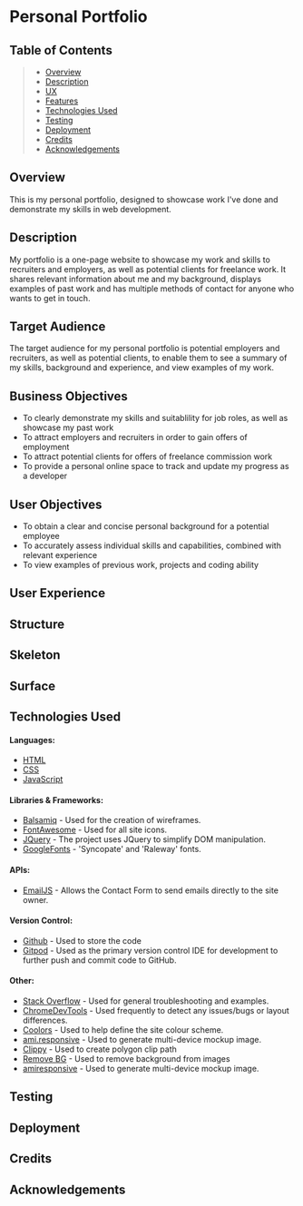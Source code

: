 # Personal Portfolio

## Table of Contents

> -	[Overview](#overview)
> -	[Description](#description)
> -	[UX](#user-experience)
> -	[Features](#features)
> -	[Technologies Used](#technologies-used)
> -	[Testing](#testing)
> - [Deployment](#deployment)
> -	[Credits](#credits)
> - [Acknowledgements](#acknowledgements)

## Overview

This is my personal portfolio, designed to showcase work I've done and demonstrate my skills in web development. 

## Description

My portfolio is a one-page website to showcase my work and skills to recruiters and employers, as well as potential clients for freelance work. It shares relevant information about me and my background, displays examples of past work and has multiple methods of contact for anyone who wants to get in touch.

## Target Audience

The target audience for my personal portfolio is potential employers and recruiters, as well as potential clients, to enable them to see a summary of my skills, background and experience, and view examples of my work.

## Business Objectives

* To clearly demonstrate my skills and suitablility for job roles, as well as showcase my past work
* To attract employers and recruiters in order to gain offers of employment
* To attract potential clients for offers of freelance commission work
* To provide a personal online space to track and update my progress as a developer

## User Objectives

* To obtain a clear and concise personal background for a potential employee
* To accurately assess individual skills and capabilities, combined with relevant experience
* To view examples of previous work, projects and coding ability

## User Experience
## Structure
## Skeleton
## Surface
## Technologies Used

#### Languages:
* [HTML](https://en.wikipedia.org/wiki/HTML)
* [CSS](https://en.wikipedia.org/wiki/CSS)
* [JavaScript](https://en.wikipedia.org/wiki/JavaScript)

#### Libraries & Frameworks:
* [Balsamiq](https://balsamiq.com/) - Used for the creation of wireframes.
* [FontAwesome](https://fontawesome.com/) - Used for all site icons.
* [JQuery](https://jquery.com) - The project uses JQuery to simplify DOM manipulation.
* [GoogleFonts](https://fonts.google.com/) - 'Syncopate' and 'Raleway' fonts.

#### APIs:
* [EmailJS](https://www.emailjs.com/) - Allows the Contact Form to send emails directly to the site owner.

#### Version Control:
* [Github](https://github.com/) - Used to store the code 
* [Gitpod](https://gitpod.io/) - Used as the primary version control IDE for development to further push and commit code to GitHub.

#### Other:
* [Stack Overflow](https://stackoverflow.com/) - Used for general troubleshooting and examples.
* [ChromeDevTools](https://developers.google.com/web/tools/chrome-devtools) - Used frequently to detect any issues/bugs or layout differences.
* [Coolors](https://coolors.co/) - Used to help define the site colour scheme.
* [ami.responsive](http://ami.responsivedesign.is/) - Used to generate multi-device mockup image.
* [Clippy](https://bennettfeely.com/clippy/) - Used to create polygon clip path
* [Remove BG](https://www.remove.bg/upload) - Used to remove background from images
* [amiresponsive](https://ui.dev/amiresponsive) - Used to generate multi-device mockup image.

## Testing
## Deployment
## Credits
## Acknowledgements